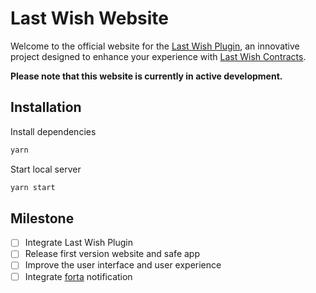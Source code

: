 # Last Wish Website
Welcome to the official website for the [Last Wish Plugin](https://github.com/ksin751119/last-wish-contracts), an innovative project designed to enhance your experience with [Last Wish Contracts](https://github.com/ksin751119/last-wish-contracts).

**Please note that this website is currently in active development.**

## Installation
Install dependencies
```sh
yarn
```

Start local server
```sh
yarn start
```

## Milestone
- [ ] Integrate Last Wish Plugin
- [ ] Release first version website and safe app
- [ ] Improve the user interface and user experience
- [ ] Integrate [forta](https://explorer.forta.network/) notification
